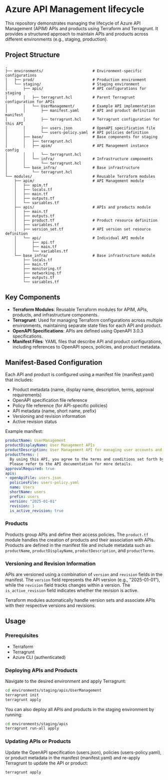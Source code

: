 # Azure API Management lifecycle

This repository demonstrates managing the lifecycle of Azure API Management (APIM) APIs and products using Terraform and Terragrunt. It provides a structured approach to maintain APIs and products across different environments (e.g., staging, production).

## Project Structure

```
.
├── environments/                      # Environment-specific configurations
│   ├── prod/                          # Production environment
│   └── staging/                       # Staging environment
│       ├── apis/                      # API configurations for staging
│       │   ├── terragrunt.hcl         # Parent Terragrunt configuration for APIs
│       │   └── UserManagement/        # Example API implementation
│       │       ├── manifest.yaml      # API and product definition manifest
│       │       ├── terragrunt.hcl     # Terragrunt configuration for this API
│       │       ├── users.json         # OpenAPI specification file
│       │       └── users-policy.yaml  # API policies definition
│       ├── base/                      # Base components for staging
│       │   ├── terragrunt.hcl
│       │   ├── apim/                  # API Management instance config
│       │   │   └── terragrunt.hcl
│       │   └── infra/                 # Infrastructure components
│       │       └── terragrunt.hcl
│       └── base_infra/                # Base infrastructure
│           └── terragrunt.hcl
└── modules/                           # Reusable Terraform modules
    ├── apim/                          # API Management module
    │   ├── apim.tf
    │   ├── locals.tf
    │   ├── main.tf
    │   ├── outputs.tf
    │   └── variables.tf
    ├── apis/                          # APIs and products module
    │   ├── main.tf
    │   ├── outputs.tf
    │   ├── product.tf                 # Product resource definition
    │   ├── variables.tf
    │   ├── version_set.tf             # API version set resource definition
    │   └── api/                       # Individual API module
    │       ├── api.tf
    │       ├── main.tf
    │       └── variables.tf
    └── base_infra/                    # Base infrastructure module
        ├── locals.tf
        ├── main.tf
        ├── monitoring.tf
        ├── networking.tf
        ├── outputs.tf
        └── variables.tf
```

## Key Components

- **Terraform Modules**: Reusable Terraform modules for APIM, APIs, products, and infrastructure components.
- **Terragrunt**: Used for managing Terraform configurations across multiple environments, maintaining separate state files for each API and product.
- **OpenAPI Specifications**: APIs are defined using OpenAPI 3.0.3 specifications.
- **Manifest Files**: YAML files that describe API and product configurations, including references to OpenAPI specs, policies, and product metadata.

## Manifest-Based Configuration

Each API and product is configured using a manifest file (manifest.yaml) that includes:
- Product metadata (name, display name, description, terms, approval requirements)
- OpenAPI specification file reference
- Policy file reference (for API-specific policies)
- API metadata (name, short name, prefix)
- Versioning and revision information
- Active revision status

Example manifest:
```yaml
productName: UserManagement
productDisplayName: User Management APIs
productDescription: User Management API for managing user accounts and profiles.
productTerms: |
  By using this API, you agree to the terms and conditions set forth by the API provider.
  Please refer to the API documentation for more details.
approvalRequired: true
apis:
- openApiFile: users.json
  policiesFile: users-policy.yaml
  name: Users
  shortName: users
  prefix: users
  version: "2025-01-01"
  revision: 1
  is_active_revision: true
```

### Products

Products group APIs and define their access policies. The `product.tf` module handles the creation of products and their association with APIs. Products are defined in the manifest file and include metadata such as `productName`, `productDisplayName`, `productDescription`, and `productTerms`.

### Versioning and Revision Information

APIs are versioned using a combination of `version` and `revision` fields in the manifest. The `version` field represents the API version (e.g., "2025-01-01"), while the `revision` field tracks changes within a version. The `is_active_revision` field indicates whether the revision is active.

Terraform modules automatically handle version sets and associate APIs with their respective versions and revisions.

## Usage

### Prerequisites

- Terraform
- Terragrunt
- Azure CLI (authenticated)

### Deploying APIs and Products

Navigate to the desired environment and apply Terragrunt:

```bash
cd environments/staging/apis/UserManagement
terragrunt init
terragrunt apply
```

You can also deploy all APIs and products in the staging environment by running:

```bash
cd environments/staging/apis
terragrunt run-all apply
```

### Updating APIs or Products

Update the OpenAPI specification (users.json), policies (users-policy.yaml), or product metadata in the manifest (manifest.yaml) and re-apply Terragrunt to update the API or product:

```bash
terragrunt apply
```
